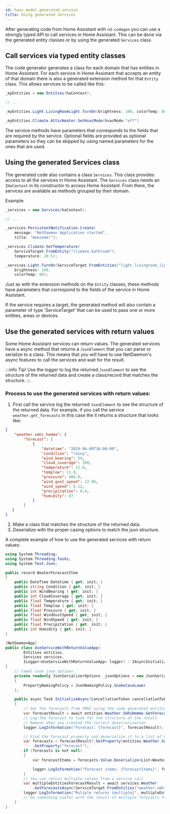 ```yaml
---
id: hass_model_generated_service
title: Using generated services
---
```


After generating code from Home Assistant with `nd-codegen` you can use a strongly typed API to call services in Home Assistant. This can be done via the generated entity classes or by using the generated `Services` class.

## Call services via typed entity classes

The code generator generates a class for each domain that has entities in Home Assistant. For each service in Home Assistant that accepts an entity of that domain there is also a generated extension method for that `Entity` class. This allows services to be called like this:

```csharp
_myEntities = new Entities(haContext);

// ...

_myEntities.Light.LivingRoomLight.TurnOn(brightness: 100, colorTemp: 80);

_myEntities.Climate.AtticHeater.SetHvacMode(hvacMode:"off")

```

The service methods have parameters that corresponds to the fields that are required by the service. Optional fields are provided as optional parameters so they can be skipped by using named parameters for the ones that are used.

## Using the generated Services class

The generated code also contains a class `Services`. This class provides access to all the services in Home Assistant. The `Services` class needs an `IHaContext` in its constructor to access Home Assistant. From there, the services are available as methods grouped by their domain.

Example:

```csharp
_services = new Services(haContext);

// ...

_services.PersistentNotification.Create(
    message: "NetDaemon Application started", 
    title: "Awesome!");

_services.Climate.SetTemperature(
    ServiceTarget.FromEntity("climate.bathroom"),
    temperature: 20.5);

_services.Light.TurnOn(ServiceTarget.FromEntities("light.livingroom_light", "light.diner"),
    brightness: 100,
    colorTemp: 80);

```

Just as with the extension methods on the `Entity` classes, these methods have parameters that correspond to the fields of the service in Home Assistant.

 If the service requires a target, the generated method will also contain a parameter of type 'ServiceTarget' that can be used to pass one or more entities, areas or devices.

## Use the generated services with return values

Some Home Assistant services can return values. The generated services have a async method that returns a `JsonElement` that you can parse or serialize 
to a class. This means that you will have to use NetDaemon's async features to call the services and wait for the result.

:::info
Tip! Use the logger to log the returned `JsonElement` to see the structure of the returned data and create a class/record that matches the structure.
:::

### Process to use the generated services with return values:

1. First call the service log the returned `JsonElement` to see the structure of the returned data. For example, if you call the service `weather.get_forecasts`
in this case the it returns a structure that looks like:
```json
{
    "weather.smhi_hemma": {
        "forecast": [
            {
                "datetime": "2024-06-09T16:00:00",
                "condition": "rainy",
                "wind_bearing": 54,
                "cloud_coverage": 100,
                "temperature": 11.0,
                "templow": 11.0,
                "pressure": 989.0,
                "wind_gust_speed": 12.96,
                "wind_speed": 6.12,
                "precipitation": 0.4,
                "humidity": 87
            }
        ]
   }
}
```
2. Make a class that matches the structure of the returned data.
3. Deserialize with the proper casing options to match the json structure. 

A complete example of how to use the generated services with return values:

```csharp
using System.Threading;
using System.Threading.Tasks;
using System.Text.Json;

public record WeaterForecastItem
{
    public DateTime Datetime { get; init; }
    public string Condition { get; init; }
    public int WindBearing { get; init; }
    public int CloudCoverage { get; init; }
    public float Temperature { get; init; }
    public float Templow { get; init; }
    public float Pressure { get; init; }
    public float WindGustSpeed { get; init; }
    public float WindSpeed { get; init; }
    public float Precipitation { get; init; }
    public int Humidity { get; init; }
}

[NetDaemonApp]
public class UseServiceWithReturnValueApp(
        Entities entities,
        Services services,
        ILogger<UseServiceWithReturnValueApp> logger) : IAsyncInitializable
{
    // Camel case json options
    private readonly JsonSerializerOptions _jsonOptions = new JsonSerializerOptions
    {
        PropertyNamingPolicy = JsonNamingPolicy.SnakeCaseLower
    };

    public async Task InitializeAsync(CancellationToken cancellationToken)
    {
        // Get the forecasts from SMHI using the code generated entities
        var forecastResult = await entities.Weather.SmhiHemma.GetForecastsAsync(type: "hourly");
        // Log the forecast to look for the structure of the result
        // Remove when you created the correct deserialization
        logger.LogInformation("Forecast: {forecast}", forecastResult);

        // Find the forecast property and deserialize it to a list of WeaterForecastItem
        var forecasts = forecastResult?.GetProperty(entities.Weather.SmhiHemma.EntityId)
            .GetProperty("forecast");
        if (forecasts is not null)
        {
            var forecastItems = forecasts.Value.Deserialize<List<WeaterForecastItem>>(_jsonOptions);

            logger.LogInformation("Forecast items: {forecastItems}", forecastItems);
        }
        // You can return multiple values from a service call
        var multipleEntitiesForecastResult = await services.Weather
            .GetForecastsAsync(ServiceTarget.FromEntities("weather.smhi_hemma", "weather.test"), "hourly");
        logger.LogInformation("Muliple returns {multiple}", multipleEntitiesForecastResult);
        // Do something useful with the result of multiple forecasts from multiple entities
    }
}
```
